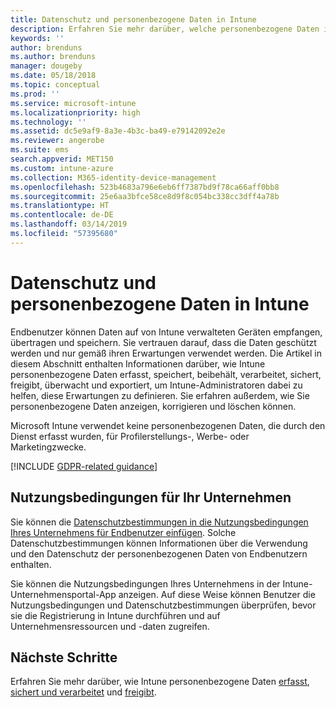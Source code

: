 ```yaml
---
title: Datenschutz und personenbezogene Daten in Intune
description: Erfahren Sie mehr darüber, welche personenbezogene Daten in Intune erfasst und verarbeitet werden.
keywords: ''
author: brenduns
ms.author: brenduns
manager: dougeby
ms.date: 05/18/2018
ms.topic: conceptual
ms.prod: ''
ms.service: microsoft-intune
ms.localizationpriority: high
ms.technology: ''
ms.assetid: dc5e9af9-8a3e-4b3c-ba49-e79142092e2e
ms.reviewer: angerobe
ms.suite: ems
search.appverid: MET150
ms.custom: intune-azure
ms.collection: M365-identity-device-management
ms.openlocfilehash: 523b4683a796e6eb6ff7387bd9f78ca66aff0bb8
ms.sourcegitcommit: 25e6aa3bfce58ce8d9f8c054bc338cc3dff4a78b
ms.translationtype: HT
ms.contentlocale: de-DE
ms.lasthandoff: 03/14/2019
ms.locfileid: "57395680"
---
```

# <a name="privacy-and-personal-data-in-intune"></a>Datenschutz und personenbezogene Daten in Intune

Endbenutzer können Daten auf von Intune verwalteten Geräten empfangen, übertragen und speichern. Sie vertrauen darauf, dass die Daten geschützt werden und nur gemäß ihren Erwartungen verwendet werden. Die Artikel in diesem Abschnitt enthalten Informationen darüber, wie Intune personenbezogene Daten erfasst, speichert, beibehält, verarbeitet, sichert, freigibt, überwacht und exportiert, um Intune-Administratoren dabei zu helfen, diese Erwartungen zu definieren. Sie erfahren außerdem, wie Sie personenbezogene Daten anzeigen, korrigieren und löschen können.

Microsoft Intune verwendet keine personenbezogenen Daten, die durch den Dienst erfasst wurden, für Profilerstellungs-, Werbe- oder Marketingzwecke.

[!INCLUDE [GDPR-related guidance](./includes/gdpr-dsr-and-stp-note.md)]

## <a name="your-company-terms-and-conditions"></a>Nutzungsbedingungen für Ihr Unternehmen

Sie können die [Datenschutzbestimmungen in die Nutzungsbedingungen Ihres Unternehmens für Endbenutzer einfügen](company-portal-app.md). Solche Datenschutzbestimmungen können Informationen über die Verwendung und den Datenschutz der personenbezogenen Daten von Endbenutzern enthalten.

Sie können die Nutzungsbedingungen Ihres Unternehmens in der Intune-Unternehmensportal-App anzeigen. Auf diese Weise können Benutzer die Nutzungsbedingungen und Datenschutzbestimmungen überprüfen, bevor sie die Registrierung in Intune durchführen und auf Unternehmensressourcen und -daten zugreifen.

## <a name="next-steps"></a>Nächste Schritte

Erfahren Sie mehr darüber, wie Intune personenbezogene Daten [erfasst](privacy-data-collect.md), [sichert und verarbeitet](privacy-data-store-process.md) und [freigibt](privacy-data-secure-share.md). 
